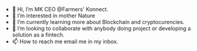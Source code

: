 - 👋 Hi, I’m MK CEO @Farmers' Konnect.
- 👀 I’m interested in mother Nature
- 🌱 I’m currently learning more about Blockchain and cryptocurencies.
- 💞️ I’m looking to collaborate with anybody doing  project or developing a solution as a fintech.
- 📫 How to reach me email me in my inbox.

<!---
MKCAPITAL/MKCAPITAL is a ✨ special ✨ repository because its `README.md` (this file) appears on your GitHub profile.
You can click the Preview link to take a look at your changes.
--->
